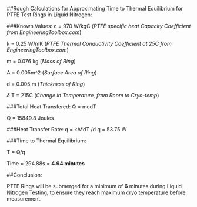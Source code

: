 ##Rough Calculations for Approximating Time to Thermal Equilibrium for PTFE Test Rings in Liquid Nitrogen:

###Known Values:
c = 970 W/kgC  (*PTFE specific heat Capacity Coefficient from EngineeringToolbox.com*)

k = 0.25 W/mK  (*PTFE Thermal Conductivity Coefficient at 25C from EngineeringToolbox.com*)

m = 0.076 kg  (*Mass of Ring*)

A = 0.005m^2 (*Surface Area of Ring*)

d = 0.005 m (*Thickness of Ring*)

$\delta$ T = 215C (*Change in Temperature, from Room to Cryo-temp*)


###Total Heat Transfered:
Q = mcdT

Q = 15849.8 Joules

###Heat Transfer Rate:
q = kA*dT /d
q = 53.75 W

###Time to Thermal Equilibrium:

T = Q/q

Time = 294.88s = **4.94 minutes**

##Conclusion:

PTFE Rings will be submerged for a minimum of **6** minutes during Liquid Nitrogen Testing, to ensure they reach maximum cryo temperature before measurement.



